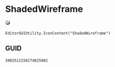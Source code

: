# ShadedWireframe
![](/img/ShadedWireframe.png)

``` CSharp
EditorGUIUtility.IconContent("ShadedWireframe")
```
## GUID
```
3902512150274825982
```
